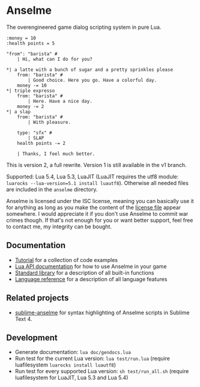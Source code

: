 # Anselme

The overengineered game dialog scripting system in pure Lua.

```
:money = 10
:health points = 5

"from": "barista" #
	| Hi, what can I do for you?

*| a latte with a bunch of sugar and a pretty sprinkles please
	from: "barista" #
		| Good choice. Here you go. Have a colorful day.
	money -= 10
*| triple expresso
	from: "barista" #
		| Here. Have a nice day.
	money -= 2
*| a slap
	from: "barista" #
		| With pleasure.

	type: "sfx" #
		| SLAP
	health points -= 2

	| Thanks, I feel much better.
```

This is version 2, a full rewrite. Version 1 is still available in the v1 branch.

Supported: Lua 5.4, Lua 5.3, LuaJIT (LuaJIT requires the utf8 module: `luarocks --lua-version=5.1 install luautf8`).
Otherwise all needed files are included in the `anselme` directory.

Anselme is licensed under the ISC license, meaning you can basically use it for anything as long as you make the content of the [license file](license) appear somewhere. I would appreciate it if you don't use Anselme to commit war crimes though. If that's not enough for you or want better support, feel free to contact me, my integrity can be bought.

## Documentation

* [Tutorial](doc/tutorial.md) for a collection of code examples
* [Lua API documentation](doc/api.md) for how to use Anselme in your game
* [Standard library](doc/standard_library.md) for a description of all built-in functions
* [Language reference](doc/language.md) for a description of all language features

## Related projects

* [sublime-anselme](https://github.com/Reuh/sublime-anselme) for syntax highlighting of Anselme scripts in Sublime Text 4.

## Development

* Generate documentation: `lua doc/gendocs.lua`
* Run test for the current Lua version: `lua test/run.lua` (require luafilesystem `luarocks install luautf8`)
* Run test for every supported Lua version: `sh test/run_all.sh` (require luafilesystem for LuaJIT, Lua 5.3 and Lua 5.4)
